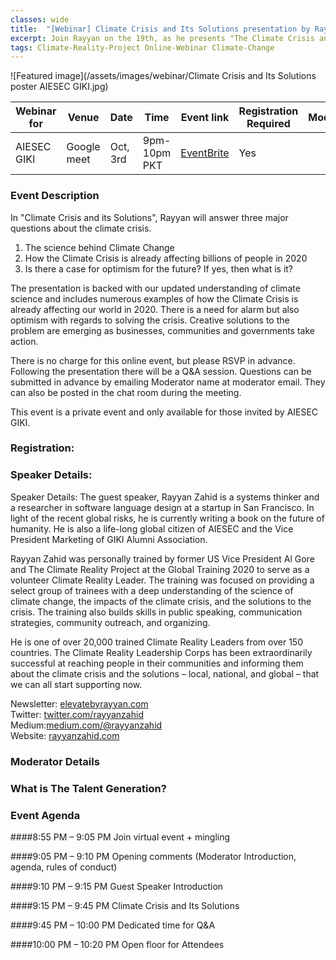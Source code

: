 ```yaml
---
classes: wide
title:  "[Webinar] Climate Crisis and Its Solutions presentation by Rayyan Zahid to AIESEC GIKI "
excerpt: Join Rayyan on the 19th, as he presents "The Climate Crisis and Its Solutions" to AIESEC GIKI.
tags: Climate-Reality-Project Online-Webinar Climate-Change
---
```


![Featured image](/assets/images/webinar/Climate Crisis and Its Solutions poster AIESEC GIKI.jpg)

| Webinar for               | Venue       | Date      | Time         | Event link                                                                                                                  | Registration Required | Moderator     | 
|---------------------------|-------------|-----------|--------------|-----------------------------------------------------------------------------------------------------------------------------|-----------------------|---------------| 
| AIESEC GIKI               | Google meet | Oct, 3rd  | 9pm-10pm PKT | [EventBrite](https://www.eventbrite.com/e/online-webinar-climate-crisis-and-its-solutions-aiesec-giki-tickets-122892736483) | Yes                   |               | 


### Event Description

In "Climate Crisis and its Solutions", Rayyan will answer three major questions about the climate crisis.

1) The science behind Climate Change
2) How the Climate Crisis is already affecting billions of people in 2020
3) Is there a case for optimism for the future? If yes, then what is it?

The presentation is backed with our updated understanding of climate science and includes numerous examples of how the Climate Crisis is already affecting our world in 2020. There is a need for alarm but also optimism with regards to solving the crisis. Creative solutions to the problem are emerging as businesses, communities and governments take action.

There is no charge for this online event, but please RSVP in advance. Following the presentation there will be a Q&A session. Questions can be submitted in advance by emailing Moderator name at moderator email. They can also be posted in the chat room during the meeting. 

This event is a private event and only available for those invited by AIESEC GIKI.

### Registration:

<div id="eventbrite-widget-container-122892736483"></div>

<script src="https://www.eventbrite.com/static/widgets/eb_widgets.js"></script>

<script type="text/javascript">
    var exampleCallback = function() {
        console.log('Order complete!');
    };

    window.EBWidgets.createWidget({
        // Required
        widgetType: 'checkout',
        eventId: '122892736483',
        iframeContainerId: 'eventbrite-widget-container-122892736483',

        // Optional
        iframeContainerHeight: 425,  // Widget height in pixels. Defaults to a minimum of 425px if not provided
        onOrderComplete: exampleCallback  // Method called when an order has successfully completed
    });
</script>

### Speaker Details:
Speaker Details:
The guest speaker, Rayyan Zahid is a systems thinker and a researcher in software language design at a startup in San Francisco. In light of the recent global risks, he is currently writing a book on the future of humanity. He is also a life-long global citizen of AIESEC and the Vice President Marketing of GIKI Alumni Association.

Rayyan Zahid was personally trained by former US Vice President Al Gore and The Climate Reality Project at the Global Training 2020 to serve as a volunteer Climate Reality Leader. The training was focused on providing a select group of trainees with a deep understanding of the science of climate change, the impacts of the climate crisis, and the solutions to the crisis. The training also builds skills in public speaking, communication strategies, community outreach, and organizing.

He is one of over 20,000 trained Climate Reality Leaders from over 150 countries. The Climate Reality Leadership Corps has been extraordinarily successful at reaching people in their communities and informing them about the climate crisis and the solutions – local, national, and global – that we can all start supporting now.

Newsletter: [elevatebyrayyan.com](elevatebyrayyan.com)  
Twitter: [twitter.com/rayyanzahid](twitter.com/rayyanzahid)  
Medium:[medium.com/@rayyanzahid](medium.com/@rayyanzahid)  
Website: [rayyanzahid.com](rayyanzahid.com)  

### Moderator Details



### What is The Talent Generation?


### Event Agenda

####8:55 PM – 9:05 PM
Join virtual event + mingling
  

####9:05 PM – 9:10 PM
Opening comments
(Moderator Introduction, agenda, rules of conduct)
  

####9:10 PM – 9:15 PM
Guest Speaker Introduction
  

####9:15 PM – 9:45 PM
Climate Crisis and Its Solutions
  

####9:45 PM – 10:00 PM
Dedicated time for Q&A
  

####10:00 PM – 10:20 PM
Open floor for Attendees

